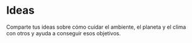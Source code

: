 # Ideas

Comparte tus ideas sobre cómo cuidar el ambiente, el planeta y el clima con otros y ayuda a conseguir esos objetivos.
